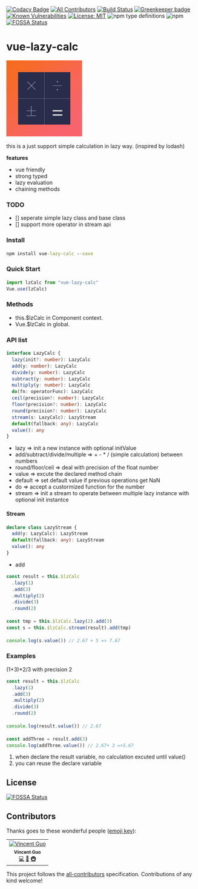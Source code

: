 [![Codacy Badge](https://api.codacy.com/project/badge/Grade/842028f156034786bad7a874b7fa513f)](https://app.codacy.com/app/dreambo8563/vue-lazy-calc?utm_source=github.com&utm_medium=referral&utm_content=dreambo8563/vue-lazy-calc&utm_campaign=Badge_Grade_Dashboard)
[![All Contributors](https://img.shields.io/badge/all_contributors-1-orange.svg?style=flat-square)](#contributors)
[![Build Status](https://travis-ci.com/dreambo8563/vue-lazy-calc.svg?branch=master)](https://travis-ci.com/dreambo8563/vue-lazy-calc) [![Greenkeeper badge](https://badges.greenkeeper.io/dreambo8563/vue-lazy-calc.svg)](https://greenkeeper.io/)
[![Known Vulnerabilities](https://snyk.io/test/github/dreambo8563/vue-lazy-calc/badge.svg?targetFile=package.json)](https://snyk.io/test/github/dreambo8563/vue-lazy-calc?targetFile=package.json)
[![License: MIT](https://img.shields.io/badge/License-MIT-yellow.svg)](https://opensource.org/licenses/MIT)
![npm type definitions](https://img.shields.io/npm/types/vue-lazy-calc.svg?style=flat)
![npm](https://img.shields.io/npm/dt/vue-lazy-calc.svg?style=flat)
[![FOSSA Status](https://app.fossa.io/api/projects/git%2Bgithub.com%2Fdreambo8563%2Fvue-lazy-calc.svg?type=shield)](https://app.fossa.io/projects/git%2Bgithub.com%2Fdreambo8563%2Fvue-lazy-calc?ref=badge_shield)

# vue-lazy-calc

![](https://raw.githubusercontent.com/dreambo8563/static-assets/master/calculator.jpg)

this is a just support simple calculation in lazy way.
(inspired by lodash)

**features**

- vue friendly
- strong typed
- lazy evaluation
- chaining methods

### TODO

- [] seperate simple lazy class and base class
- [] support more operator in stream api

### Install

```cmd
npm install vue-lazy-calc --save
```

### Quick Start

```js
import lzCalc from "vue-lazy-calc"
Vue.use(lzCalc)
```

### Methods

- this.\$lzCalc in Component context.
- Vue.\$lzCalc in global.

### API list

```ts
interface LazyCalc {
  lazy(init?: number): LazyCalc
  add(y: number): LazyCalc
  divide(y: number): LazyCalc
  subtract(y: number): LazyCalc
  multiply(y: number): LazyCalc
  do(fn: operatorFunc): LazyCalc
  ceil(precision?: number): LazyCalc
  floor(precision?: number): LazyCalc
  round(precision?: number): LazyCalc
  stream(s: LazyCalc): LazyStream
  default(fallback: any): LazyCalc
  value(): any
}
```

- lazy => init a new instance with optional initValue
- add/subtract/divide/multiple => + - \* / (simple calculation) between numbers
- round/floor/ceil => deal with precision of the float number
- value => excute the declared method chain
- default => set default value if previous operations get NaN
- do => accept a custormized function for the number
- stream => init a stream to operate between multiple lazy instance with optional init instantce

#### Stream

```ts
declare class LazyStream {
  add(y: LazyCalc): LazyStream
  default(fallback: any): LazyStream
  value(): any
}
```

- add

```js
const result = this.$lzCalc
  .lazy(1)
  .add(3)
  .multiply(2)
  .divide(3)
  .round(2)

const tmp = this.$lzCalc.lazy(2).add(3)
const s = this.$lzCalc.stream(result).add(tmp)

console.log(s.value()) // 2.67 + 5 => 7.67
```

### Examples

(1+3)\*2/3 with precision 2

```js
const result = this.$lzCalc
  .lazy(1)
  .add(3)
  .multiply(2)
  .divide(3)
  .round(2)

console.log(result.value()) // 2.67

const addThree = result.add(3)
console.log(addThree.value()) // 2.67+ 3 =>5.67
```

1. when declare the result variable, no calculation excuted until value()
2. you can reuse the declare variable

## License

[![FOSSA Status](https://app.fossa.io/api/projects/git%2Bgithub.com%2Fdreambo8563%2Fvue-lazy-calc.svg?type=large)](https://app.fossa.io/projects/git%2Bgithub.com%2Fdreambo8563%2Fvue-lazy-calc?ref=badge_large)

## Contributors

Thanks goes to these wonderful people ([emoji key](https://allcontributors.org/docs/en/emoji-key)):

<!-- ALL-CONTRIBUTORS-LIST:START - Do not remove or modify this section -->
<!-- prettier-ignore -->
<table><tr><td align="center"><a href="https://dreambo8563.github.io/"><img src="https://avatars2.githubusercontent.com/u/6948318?v=4" width="100px;" alt="Vincent Guo"/><br /><sub><b>Vincent Guo</b></sub></a><br /><a href="https://github.com/dreambo8563/vue-lazy-calc/commits?author=dreambo8563" title="Code">💻</a> <a href="https://github.com/dreambo8563/vue-lazy-calc/commits?author=dreambo8563" title="Documentation">📖</a> <a href="#infra-dreambo8563" title="Infrastructure (Hosting, Build-Tools, etc)">🚇</a></td></tr></table>

<!-- ALL-CONTRIBUTORS-LIST:END -->

This project follows the [all-contributors](https://github.com/all-contributors/all-contributors) specification. Contributions of any kind welcome!
